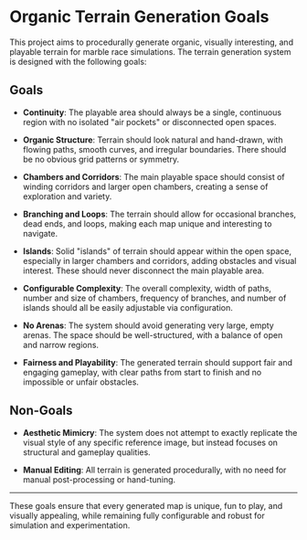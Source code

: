 # Organic Terrain Generation Goals

This project aims to procedurally generate organic, visually interesting, and playable terrain for marble race simulations. The terrain generation system is designed with the following goals:

## Goals

- **Continuity**: The playable area should always be a single, continuous region with no isolated "air pockets" or disconnected open spaces.

- **Organic Structure**: Terrain should look natural and hand-drawn, with flowing paths, smooth curves, and irregular boundaries. There should be no obvious grid patterns or symmetry.

- **Chambers and Corridors**: The main playable space should consist of winding corridors and larger open chambers, creating a sense of exploration and variety.

- **Branching and Loops**: The terrain should allow for occasional branches, dead ends, and loops, making each map unique and interesting to navigate.

- **Islands**: Solid "islands" of terrain should appear within the open space, especially in larger chambers and corridors, adding obstacles and visual interest. These should never disconnect the main playable area.

- **Configurable Complexity**: The overall complexity, width of paths, number and size of chambers, frequency of branches, and number of islands should all be easily adjustable via configuration.

- **No Arenas**: The system should avoid generating very large, empty arenas. The space should be well-structured, with a balance of open and narrow regions.

- **Fairness and Playability**: The generated terrain should support fair and engaging gameplay, with clear paths from start to finish and no impossible or unfair obstacles.

## Non-Goals

- **Aesthetic Mimicry**: The system does not attempt to exactly replicate the visual style of any specific reference image, but instead focuses on structural and gameplay qualities.

- **Manual Editing**: All terrain is generated procedurally, with no need for manual post-processing or hand-tuning.

---

These goals ensure that every generated map is unique, fun to play, and visually appealing, while remaining fully configurable and robust for simulation and experimentation.
